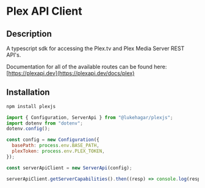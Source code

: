 # Plex API Client

## Description

A typescript sdk for accessing the Plex.tv and Plex Media Server REST API's.

Documentation for all of the available routes can be found here:
[https://plexapi.dev](https://plexapi.dev/docs/plex)

## Installation

```bash
npm install plexjs
```


```javascript
import { Configuration, ServerApi } from "@lukehagar/plexjs";
import dotenv from "dotenv";
dotenv.config();

const config = new Configuration({
  basePath: process.env.BASE_PATH,
  plexToken: process.env.PLEX_TOKEN,
});

const serverApiClient = new ServerApi(config);

serverApiClient.getServerCapabilities().then((resp) => console.log(resp));
```
